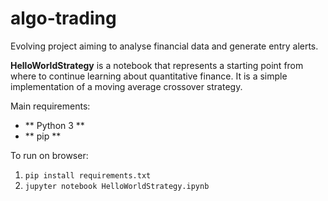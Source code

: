 # algo-trading
Evolving project aiming to analyse financial data and generate entry alerts.

**HelloWorldStrategy** is a notebook that represents a starting point from where to continue learning about quantitative finance. It is a simple implementation of a moving average crossover strategy.

Main requirements:
- ** Python 3 **
- ** pip **

To run on browser:
1. `pip install requirements.txt`
2. `jupyter notebook HelloWorldStrategy.ipynb`
